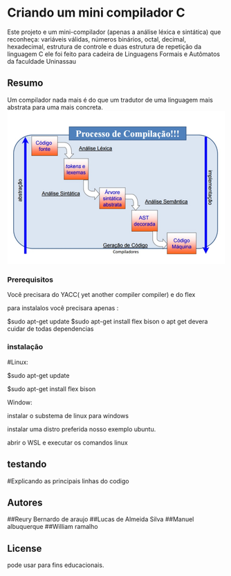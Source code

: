 # Criando um mini compilador C

Este projeto e um mini-compilador (apenas a análise léxica e sintática) que reconheça: variáveis válidas, números binários, octal, decimal, hexadecimal, estrutura de controle e duas estrutura de repetição da linguagem C
ele foi feito para cadeira de Linguagens Formais e Autômatos da faculdade Uninassau

## Resumo

Um compilador nada mais é do que um tradutor de uma linguagem mais abstrata para uma mais concreta.
![alt text](https://github.com/Reury/compilador/blob/master/compilado.jpg)

### Prerequisitos

Você precisara do YACC( yet another compiler compiler) e do flex

para instalalos você precisara apenas :

$sudo apt-get update
$sudo apt-get install flex bison
o apt get devera cuidar de todas dependencias

### instalação

#Linux:

$sudo apt-get update

$sudo apt-get install flex bison

Window:

instalar o substema de linux para windows

instalar uma distro preferida nosso exemplo ubuntu.

abrir o WSL  e executar os comandos linux

## testando



#Explicando as principais linhas do codigo


## Autores

##Reury Bernardo de araujo 
##Lucas de Almeida Silva
##Manuel albuquerque
##William ramalho


## License

pode usar para fins educacionais.

